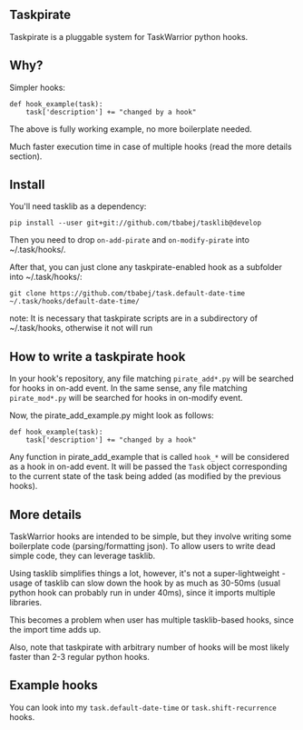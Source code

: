 Taskpirate
----------

Taskpirate is a pluggable system for TaskWarrior python hooks.

Why?
----

Simpler hooks:

    def hook_example(task):
        task['description'] += "changed by a hook"

The above is fully working example, no more boilerplate needed.

Much faster execution time in case of multiple hooks (read the more details section).

Install
-------

You'll need tasklib as a dependency:

    pip install --user git+git://github.com/tbabej/tasklib@develop

Then you need to drop ```on-add-pirate``` and ```on-modify-pirate``` into ~/.task/hooks/.

After that, you can just clone any taskpirate-enabled hook as a subfolder into ~/.task/hooks/:

    git clone https://github.com/tbabej/task.default-date-time ~/.task/hooks/default-date-time/

note: It is necessary that taskpirate scripts are in a subdirectory of ~/.task/hooks, otherwise it not will run

How to write a taskpirate hook
------------------------------

In your hook's repository, any file matching ```pirate_add*.py``` will be searched for hooks in on-add event. In the same sense, any file matching ```pirate_mod*.py``` will be searched for hooks in on-modify event.

Now, the pirate_add_example.py might look as follows:

    def hook_example(task):
        task['description'] += "changed by a hook"

Any function in pirate_add_example that is called ```hook_*``` will be considered as a hook in on-add event. It will be passed the ```Task``` object corresponding to the current state of the task being added (as modified by the previous hooks).

More details
------------

TaskWarrior hooks are intended to be simple, but they involve writing some boilerplate code (parsing/formatting json). To allow users to write dead simple code, they can leverage tasklib.

Using tasklib simplifies things a lot, however, it's not a super-lightweight - usage of tasklib can slow down the hook by as much as 30-50ms (usual python hook can probably run in under 40ms), since it imports multiple libraries.

This becomes a problem when user has multiple tasklib-based hooks, since the import time adds up.

Also, note that taskpirate with arbitrary number of hooks will be most likely faster than 2-3 regular python hooks.

Example hooks
-------------

You can look into my ```task.default-date-time``` or ```task.shift-recurrence``` hooks.
